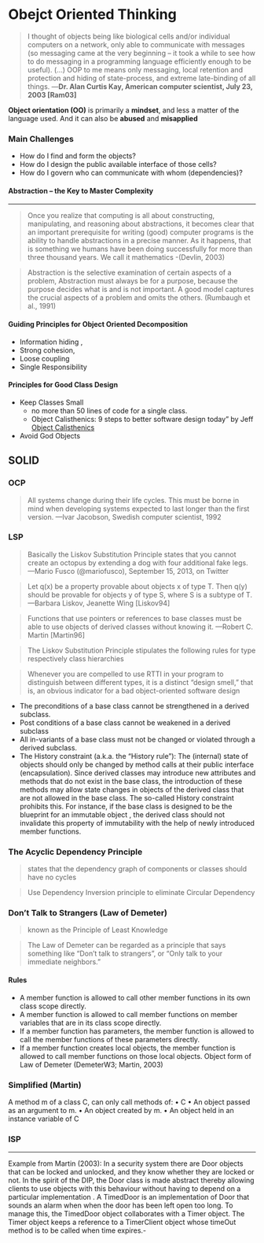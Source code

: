 # Obejct Oriented Thinking

>I thought of objects being like biological cells and/or individual computers on a network, only able to communicate with messages (so messaging came at the very beginning – it took a while to see how to do messaging in a programming language efficiently enough to be useful). (…) OOP to me means only messaging, local retention and protection and hiding of state-process, and extreme late-binding of all things.
—**Dr. Alan Curtis Kay, American computer scientist, July 23, 2003 [Ram03]**

**Object orientation (OO)** is primarily a **mindset**, and less a matter of the language used. And it can also be **abused** and **misapplied**

### Main Challenges
- How do I find and form the objects?
- How do I design the public available interface of those cells?
- How do I govern who can communicate with whom (dependencies)?

#### Abstraction – the Key to Master Complexity
---
>Once you realize that computing is all about constructing, manipulating, and reasoning about abstractions, it becomes clear that an important prerequisite for writing (good) computer programs is the ability to handle abstractions in a precise manner. As it happens, that is something we humans have been doing successfully for more than three thousand years. We call it mathematics 
>-(Devlin, 2003)

>Abstraction is the selective examination of certain aspects of a problem,
Abstraction must always be for a purpose, because the purpose decides what is and is not important. 
A good model captures the crucial aspects of a problem and omits the others. (Rumbaugh et al., 1991)

#### Guiding Principles for Object Oriented Decomposition
- Information hiding ,
-  Strong cohesion,
-  Loose coupling 
-  Single Responsibility

#### Principles for Good Class Design
- Keep Classes Small
	- no more than 50 lines of code for a single class.
	- Object Calisthenics: 9 steps to better software design today” by Jeff [Object Calisthenics](https://www.cs.helsinki.fi/u/luontola/tdd-2009/ext/ObjectCalisthenics.pdf)
- Avoid God Objects

## SOLID 

### OCP
> All systems change during their life cycles. This must be borne in mind when developing systems expected to last longer than the first version.
—Ivar Jacobson, Swedish computer scientist, 1992

### LSP
> Basically the Liskov Substitution Principle states that you cannot create an octopus by extending a dog with four additional fake legs.
—Mario Fusco (@mariofusco), September 15, 2013, on Twitter

>Let q(x) be a property provable about objects x of type T. Then q(y) should be provable for objects y of type S, where S is a subtype of T.
—Barbara Liskov, Jeanette Wing [Liskov94]

> Functions that use pointers or references to base classes must be able to use objects of derived classes without knowing it.
—Robert C. Martin [Martin96]

>The Liskov Substitution Principle stipulates the following rules for type respectively class hierarchies

> Whenever you are compelled to use RTTI in your program to distinguish between different types, it is a distinct “design smell,” that is, an obvious indicator for a bad object-oriented software design
- The preconditions of a base class cannot be strengthened in a derived subclass.
- Post conditions of a base class cannot be weakened in a derived subclass
- All in-variants of a base class must not be changed or violated through a derived subclass.
- The History constraint (a.k.a. the “History rule”): The (internal) state of objects should only be changed by method calls at their public interface (encapsulation). Since derived classes may introduce new attributes and methods that do not exist in the base class, the introduction of these methods may allow state changes in objects of the derived class that are not allowed in the base class. The so-called History constraint prohibits this. For instance, if the base class is designed to be the blueprint for an immutable object , the derived class should not invalidate this property of immutability with the help of newly introduced member functions.

### The Acyclic Dependency Principle 
>states that the dependency graph of components or classes should
have no cycles

> Use Dependency Inversion principle to eliminate Circular Dependency

### Don’t Talk to Strangers (Law of Demeter)
>  known as the Principle of Least Knowledge

>  The Law of Demeter can be regarded as a principle that says something like “Don’t talk to strangers”, or “Only talk to your immediate neighbors.”
#### Rules
- A member function is allowed to call other member functions in its own class scope directly.
-  A member function is allowed to call member functions on member variables that are in its class scope directly.
-  If a member function has parameters, the member function is allowed to call the member functions of these parameters directly.
-  If a member function creates local objects, the member function is allowed to call member functions on those local objects.
Object form of Law of Demeter (DemeterW3; Martin, 2003)
### Simplified (Martin)
A method m of a class C, can only call methods of:
• C
• An object passed as an argument to m.
• An object created by m.
• An object held in an instance variable of C

### ISP
-----------------------------------------------------------------------------------
Example from Martin (2003): In a security system there are Door objects that can be locked and unlocked, and they know whether they are locked or not. In the spirit of the DIP, the Door class is made abstract thereby allowing clients to use objects with this behaviour without having to depend on a particular implementation . A TimedDoor is an implementation of Door that sounds an alarm when when the door has been left open too long. To manage this, the TimedDoor object collaborates with a Timer object. The Timer object keeps a reference to a TimerClient object whose timeOut method is to be called when time expires.-
<!--stackedit_data:
eyJoaXN0b3J5IjpbNDUzMzA4Nzg2LC0xODU0OTk4NDIyLC0xMj
E0ODk0NDg0LC0xNzA1MjEzODc2LC02MTA4NjAxODQsLTE4MjYy
NTE3NjEsLTE3NzA1MDQ2NzgsMjA3Nzc0MDY2NSwtNzI5NDMyMT
AyLDEwMzc0OTAwOCwtMTYyNTI0NzAxMCwtMjA4ODc0NjYxMl19

-->